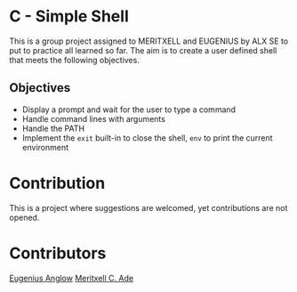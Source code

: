 # C - Simple Shell
This is a group project assigned to MERITXELL and EUGENIUS by ALX SE to put to practice all learned so far.
The aim is to create a user defined shell that meets the following objectives.

## Objectives
* Display a prompt and wait for the user to type a command
* Handle command lines with arguments
* Handle the PATH
* Implement the ```exit``` built-in to close the shell, ```env``` to print the current environment

# Contribution
This is a project where suggestions are welcomed, yet contributions are not opened.

# Contributors
[Eugenius Anglow](https://github.com/euGenius29)
[Meritxell C. Ade](https://github.com/MeritxellAdech)
